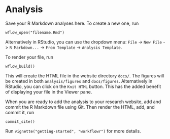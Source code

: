 # Analysis

Save your R Markdown analyses here. To create a new one, run

```
wflow_open("filename.Rmd")
```

Alternatively in RStudio, you can use the dropdown menu: `File` -> `New File` ->
`R Markdown...` -> `From Template` -> `Analysis Template`.

To render your file, run

```
wflow_build()
```

This will create the HTML file in the website directory `docs/`. The figures
will be created in both `analysis/figures` and `docs/figures`. Alternatively in 
RStudio, you can click on the `Knit HTML` button. This has the added benefit of 
displaying your file in the Viewer pane.

When you are ready to add the analysis to your research website, add and commit
the R Markdown file using Git. Then render the HTML, add, and commit it, run

```
commit_site()
```

Run `vignette("getting-started", "workflowr")` for more details.
